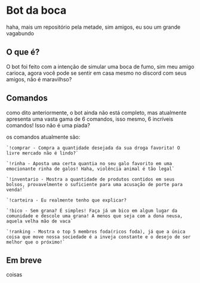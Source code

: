 # Bot da boca

haha, mais um repositório pela metade, sim amigos, eu sou um grande vagabundo

## O que é?
  
  O bot foi feito com a intenção de simular uma boca de fumo, sim meu amigo carioca, agora você pode se sentir em casa mesmo no discord com seus amigos, 
  não é maravilhso?

## Comandos
  
  como dito anteriormente, o bot ainda não está completo, mas atualmente apresenta uma vasta gama de 6 comandos, isso mesmo, 6 incríveis comandos! Isso não é uma piada?
  
  os comandos atualmente são:
    
    `!comprar - Compra a quantidade desejada da sua droga favorita! O livre mercado não é lindo?`
    
    `!rinha - Aposta uma certa quantia no seu galo favorito em uma emocionante rinha de galos! Haha, violência animal é tão legal`
    
    `!inventario - Mostra a quantidade de produtos contidos em seus bolsos, provavelmente o suficiente para uma acusação de porte para venda!`
    
    `!carteira - Eu realmente tenho que explicar?
    
    `!bico - Sem grana? É simples! Faça já um bico em algum lugar da comunidade e descole uma grana! A menos que seja com a dona neusa, aquela velha mão de vaca`
    
    `!ranking - Mostra o top 5 membros foda(ricos foda), já que a única coisa que move nossa sociedade é a inveja constante e o desejo de ser melhor que o próximo!`
  

 ## Em breve
 
  coisas
